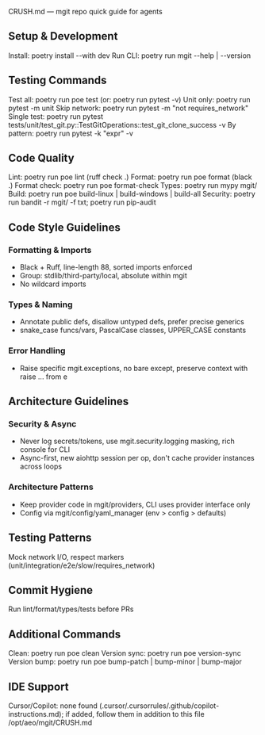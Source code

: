 CRUSH.md — mgit repo quick guide for agents

## Setup & Development
Install: poetry install --with dev
Run CLI: poetry run mgit --help | --version

## Testing Commands
Test all: poetry run poe test (or: poetry run pytest -v)
Unit only: poetry run pytest -m unit
Skip network: poetry run pytest -m "not requires_network"
Single test: poetry run pytest tests/unit/test_git.py::TestGitOperations::test_git_clone_success -v
By pattern: poetry run pytest -k "expr" -v

## Code Quality
Lint: poetry run poe lint (ruff check .)
Format: poetry run poe format (black .)
Format check: poetry run poe format-check
Types: poetry run mypy mgit/
Build: poetry run poe build-linux | build-windows | build-all
Security: poetry run bandit -r mgit/ -f txt; poetry run pip-audit

## Code Style Guidelines

### Formatting & Imports
- Black + Ruff, line-length 88, sorted imports enforced
- Group: stdlib/third-party/local, absolute within mgit
- No wildcard imports

### Types & Naming
- Annotate public defs, disallow untyped defs, prefer precise generics
- snake_case funcs/vars, PascalCase classes, UPPER_CASE constants

### Error Handling
- Raise specific mgit.exceptions, no bare except, preserve context with raise ... from e

## Architecture Guidelines

### Security & Async
- Never log secrets/tokens, use mgit.security.logging masking, rich console for CLI
- Async-first, new aiohttp session per op, don't cache provider instances across loops

### Architecture Patterns
- Keep provider code in mgit/providers, CLI uses provider interface only
- Config via mgit/config/yaml_manager (env > config > defaults)

## Testing Patterns
Mock network I/O, respect markers (unit/integration/e2e/slow/requires_network)

## Commit Hygiene
Run lint/format/types/tests before PRs

## Additional Commands
Clean: poetry run poe clean
Version sync: poetry run poe version-sync
Version bump: poetry run poe bump-patch | bump-minor | bump-major

## IDE Support
Cursor/Copilot: none found (.cursor/.cursorrules/.github/copilot-instructions.md); if added, follow them in addition to this file</content>
<parameter name="file_path">/opt/aeo/mgit/CRUSH.md